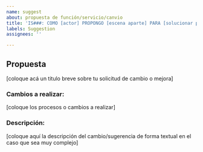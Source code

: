 ```yaml
---
name: suggest
about: propuesta de función/servicio/canvio
title: 'IS###: COMO [actor] PROPONGO [escena aparte] PARA [solucionar problemas o mejorar la trama]'
labels: Suggestion
assignees: ''

---
```


## Propuesta
[coloque acá un titulo breve sobre tu solicitud de cambio o mejora]


### Cambios a realizar:
[coloque los procesos o cambios a realizar]

### Descripción: 
[coloque aquí la descripción del cambio/sugerencia de forma textual en el caso que sea muy complejo]
